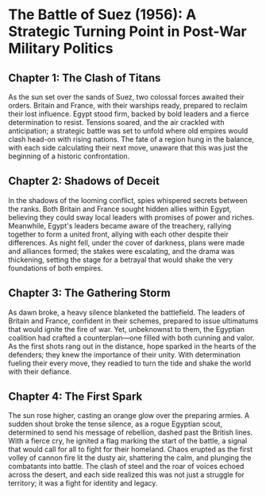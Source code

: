 
# The Battle of Suez (1956): A Strategic Turning Point in Post-War Military Politics
## Chapter 1: The Clash of Titans

As the sun set over the sands of Suez, two colossal forces awaited their orders. Britain and France, with their warships ready, prepared to reclaim their lost influence. Egypt stood firm, backed by bold leaders and a fierce determination to resist. Tensions soared, and the air crackled with anticipation; a strategic battle was set to unfold where old empires would clash head-on with rising nations. The fate of a region hung in the balance, with each side calculating their next move, unaware that this was just the beginning of a historic confrontation.
## Chapter 2: Shadows of Deceit  

In the shadows of the looming conflict, spies whispered secrets between the ranks. Both Britain and France sought hidden allies within Egypt, believing they could sway local leaders with promises of power and riches. Meanwhile, Egypt's leaders became aware of the treachery, rallying together to form a united front, allying with each other despite their differences. As night fell, under the cover of darkness, plans were made and alliances formed; the stakes were escalating, and the drama was thickening, setting the stage for a betrayal that would shake the very foundations of both empires.
## Chapter 3: The Gathering Storm  

As dawn broke, a heavy silence blanketed the battlefield. The leaders of Britain and France, confident in their schemes, prepared to issue ultimatums that would ignite the fire of war. Yet, unbeknownst to them, the Egyptian coalition had crafted a counterplan—one filled with both cunning and valor. As the first shots rang out in the distance, hope sparked in the hearts of the defenders; they knew the importance of their unity. With determination fueling their every move, they readied to turn the tide and shake the world with their defiance.
## Chapter 4: The First Spark

The sun rose higher, casting an orange glow over the preparing armies. A sudden shout broke the tense silence, as a rogue Egyptian scout, determined to send his message of rebellion, dashed past the British lines. With a fierce cry, he ignited a flag marking the start of the battle, a signal that would call for all to fight for their homeland. Chaos erupted as the first volley of cannon fire lit the dusty air, shattering the calm, and plunging the combatants into battle. The clash of steel and the roar of voices echoed across the desert, and each side realized this was not just a struggle for territory; it was a fight for identity and legacy.